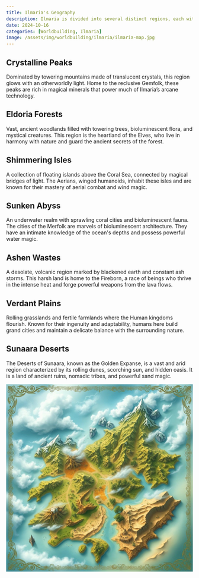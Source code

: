```yaml
---
title: Ilmaria's Geography
description: Ilmaria is divided into several distinct regions, each with its own unique landscape and climate.
date: 2024-10-16
categories: [Worldbuilding, Ilmaria]
image: /assets/img/worldbuilding/ilmaria/ilmaria-map.jpg
---
```

## Crystalline Peaks  

Dominated by towering mountains made of translucent crystals, this region glows with an otherworldly light. Home to the reclusive Gemfolk, these peaks are rich in magical minerals that power much of Ilmaria’s arcane technology.  

## Eldoria Forests  

Vast, ancient woodlands filled with towering trees, bioluminescent flora, and mystical creatures. This region is the heartland of the Elves, who live in harmony with nature and guard the ancient secrets of the forest.  

## Shimmering Isles  
  
A collection of floating islands above the Coral Sea, connected by magical bridges of light. The Aerians, winged humanoids, inhabit these isles and are known for their mastery of aerial combat and wind magic.  
  
## Sunken Abyss  
  
An underwater realm with sprawling coral cities and bioluminescent fauna. The cities of the Merfolk are marvels of bioluminescent architecture. They have an intimate knowledge of the ocean's depths and possess powerful water magic.  
  
## Ashen Wastes  
  
A desolate, volcanic region marked by blackened earth and constant ash storms. This harsh land is home to the Fireborn, a race of beings who thrive in the intense heat and forge powerful weapons from the lava flows.  
  
## Verdant Plains  
  
Rolling grasslands and fertile farmlands where the Human kingdoms flourish. Known for their ingenuity and adaptability, humans here build grand cities and maintain a delicate balance with the surrounding nature.  
  
## Sunaara Deserts  
  
The Deserts of Sunaara, known as the Golden Expanse, is a vast and arid region characterized by its rolling dunes, scorching sun, and hidden oasis. It is a land of ancient ruins, nomadic tribes, and powerful sand magic.  

![map](/assets/img/worldbuilding/ilmaria/ilmaria-map.jpg)

